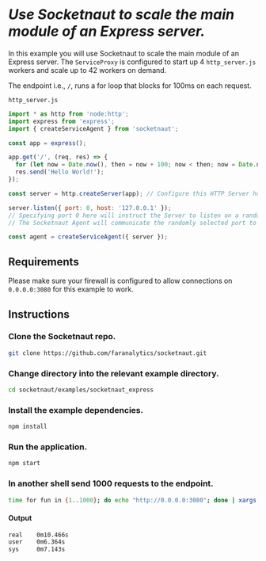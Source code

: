# *Use Socketnaut to scale the main module of an Express server.*

In this example you will use Socketnaut to scale the main module of an Express server.  The `ServiceProxy` is configured to start up 4 `http_server.js` workers and scale up to 42 workers on demand.

The endpoint i.e., `/`, runs a for loop that blocks for 100ms on each request.

`http_server.js`
```js
import * as http from 'node:http';
import express from 'express';
import { createServiceAgent } from 'socketnaut';

const app = express();

app.get('/', (req, res) => {
  for (let now = Date.now(), then = now + 100; now < then; now = Date.now()); // Block for 100 milliseconds.
  res.send('Hello World!');
});

const server = http.createServer(app); // Configure this HTTP Server however you choose.

server.listen({ port: 0, host: '127.0.0.1' });
// Specifying port 0 here will instruct the Server to listen on a random port.  
// The Socketnaut Agent will communicate the randomly selected port to the ServiceProxy.

const agent = createServiceAgent({ server });
```
## Requirements
Please make sure your firewall is configured to allow connections on `0.0.0.0:3080` for this example to work.

## Instructions

### Clone the Socketnaut repo.
```bash
git clone https://github.com/faranalytics/socketnaut.git
```
### Change directory into the relevant example directory.
```bash
cd socketnaut/examples/socketnaut_express
```
### Install the example dependencies.
```bash
npm install
```
### Run the application.
```bash
npm start
```
### In another shell send 1000 requests to the endpoint.
```bash
time for fun in {1..1000}; do echo "http://0.0.0.0:3080"; done | xargs -n1 -P1000 curl
```
#### Output
```bash
real    0m10.466s
user    0m6.364s
sys     0m7.143s
```